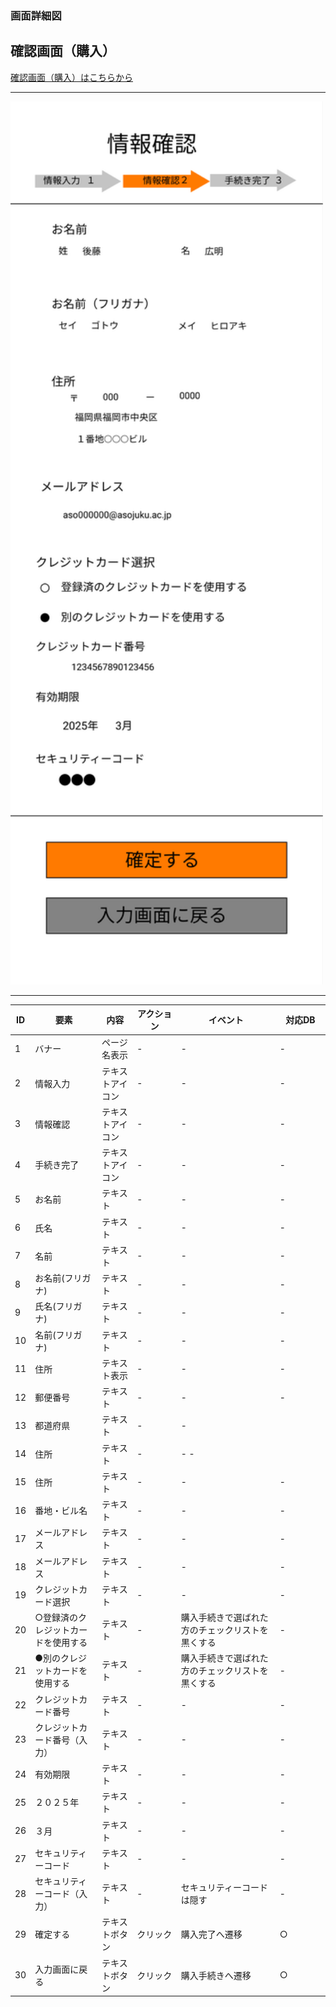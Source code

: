 ### 画面詳細図
## 確認画面（購入）
[確認画面（購入）はこちらから](https://www.figma.com/file/AcqvTd2ESv7CHI1u9nvaJY/確認画面?node-id=0%3A1)
****
<img src="../img/確認画面（購入）.png" width="500">

****
| ID | 要素 | 内容 | アクション | イベント | 対応DB |
|----|------|------|------------|----------|--------|
|1   |バナー|ページ名表示|-      |-          |-      |
|2   |情報入力|テキストアイコン|-        |-      |-|
|3   |情報確認|テキストアイコン|-        |-      |-|
|4   |手続き完了|テキストアイコン|-        　　|-      |-|
|5   |お名前|テキスト|-        |-      　　　|-　　　|
|6   |氏名|テキスト|-           |-           |-       |
|7   |名前|テキスト|-            |-        |-        |
|8   |お名前(フリガナ)|テキスト|-        |-  　　　|-　　　|
|9   |氏名(フリガナ)|テキスト|-           |-      |-      |
|10  |名前(フリガナ)|テキスト|-           |-        |-  |
|11  |住所|テキスト表示|-　　|-　　　　|-　   　　　|
|12  |郵便番号|テキスト|-            |-     |-         |
|13  |都道府県|テキスト|-             |-       |       |
|14  |住所|テキスト|-              | -  -       |       |
|15  |住所|テキスト|-              | -         |-        |
|16  |番地・ビル名|テキスト|-       | -         |-        |
|17  |メールアドレス|テキスト|-　　　|-　　　　|-　　　　|
|18  |メールアドレス|テキスト|-        |-    |-     |
|19  |クレジットカード選択|テキスト|-　　　|-　　　　|-　　　　|
|20  |○登録済のクレジットカードを使用する|テキスト|-       |購入手続きで選ばれた方のチェックリストを黒くする    |-     |
|21  |●別のクレジットカードを使用する|テキスト|-      | 購入手続きで選ばれた方のチェックリストを黒くする   |-     |
|22  |クレジットカード番号|テキスト|-　　　|-　　　　|-　　　　|
|23  |クレジットカード番号（入力）|テキスト|-      |-         |-         |
|24  |有効期限|テキスト|-       |-         |-       |
|25  |２０２５年|テキスト|-       |-          |-        |
|26  |３月|テキスト|-                |-       |-      |
|27  |セキュリティーコード|テキスト|-      |-         |-         |
|28  |セキュリティーコード（入力）|テキスト|-      |セキュリティーコードは隠す         |-         |
|29  |確定する|テキストボタン|クリック|購入完了へ遷移|○|
|30  |入力画面に戻る|テキストボタン|クリック|購入手続きへ遷移|○|



